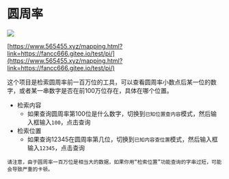 # 圆周率

![](https://s2.loli.net/2025/06/19/1vFzSN7x4JPR6p5.png)

[https://www.565455.xyz/mapping.html?link=https://fancc666.gitee.io/test/pi/](https://www.565455.xyz/mapping.html?link=https://fancc666.gitee.io/test/pi/)

这个项目是检索圆周率前一百万位的工具，可以查看圆周率小数点后某一位的数字，或者某一串数字是否在前100万位存在，具体在哪个位置。

- 检索内容
    - 如果查询圆周率第100位是什么数字，切换到`已知位置查内容`模式，然后输入框输入`100`，点击查询
- 检索位置
    - 如果查询12345在圆周率第几位，切换到`已知内容查位置`模式，然后输入框输入`12345`，点击查询

```{tip}
请注意，由于圆周率一百万位是相当大的数据，如果你用“检索位置”功能查询的字串过短，可能会导致严重的卡顿。
```